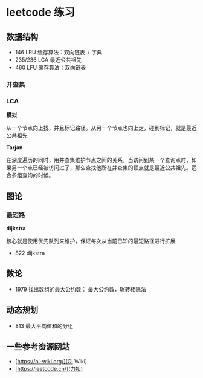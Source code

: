 
# leetcode 练习

## 数据结构

* 146 LRU 缓存算法：双向链表 + 字典
* 235/236 LCA 最近公共祖先
* 460 LFU 缓存算法：双向链表

### 并查集

### LCA

**模拟**

从一个节点向上找，并且标记路径。从另一个节点也向上走，碰到标记，就是最近公共祖先

**Tarjan**

在深度遍历的同时，用并查集维护节点之间的关系，当访问到某一个查询点时，如果另一个点已经被访问过了，那么查找他所在并查集的顶点就是最近公共祖先。适合多组查询的时候。

## 图论

### 最短路

**dijkstra**

核心就是使用优先队列来维护，保证每次从当前已知的最短路径进行扩展

* 822 dijkstra

## 数论

* 1979 找出数组的最大公约数： 最大公约数，辗转相除法

## 动态规划

* 813 最大平均值和的分组

## 一些参考资源网站

* [https://oi-wiki.org/](OI Wiki)
* [https://leetcode.cn/](力扣)

